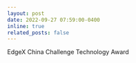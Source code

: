 ```yaml
---
layout: post
date: 2022-09-27 07:59:00-0400
inline: true
related_posts: false
---
```


EdgeX China Challenge Technology Award